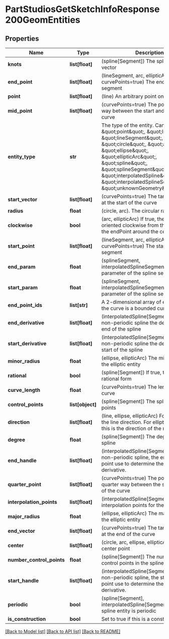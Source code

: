 # PartStudiosGetSketchInfoResponse200GeomEntities

## Properties
Name | Type | Description | Notes
------------ | ------------- | ------------- | -------------
**knots** | **list[float]** | (spline[Segment]) The spline knot vector | [optional] 
**end_point** | **list[float]** | (lineSegment, arc, ellipticArc, curvePoints&#x3D;true) The end point of the segment | [optional] 
**point** | **list[float]** | (line) An arbitrary point on the line | [optional] 
**mid_point** | **list[float]** | (curvePoints&#x3D;true) The point that is half    way between the start and end of the curve | [optional] 
**entity_type** | **str** | The type of the entity. Can be one of:    \&quot;point\&quot;, \&quot;line\&quot;, \&quot;lineSegment\&quot;, \&quot;circle\&quot;, \&quot;arc\&quot;, \&quot;ellipse\&quot;, \&quot;ellipticArc\&quot;, \&quot;spline\&quot;, \&quot;splineSegment\&quot;,    \&quot;interpolatedSpline\&quot;, \&quot;interpolatedSplineSegment\&quot;, \&quot;unknownGeometry\&quot;. | [optional] 
**start_vector** | **list[float]** | (curvePoints&#x3D;true) The tangent vector    at the start of the curve | [optional] 
**radius** | **float** | (circle, arc). The circular radius | [optional] 
**clockwise** | **bool** | (arc, ellipticArc) If true, the segment    is oriented clockwise from the startPoint to the endPoint around the center. | [optional] 
**start_point** | **list[float]** | (lineSegment, arc, ellipticArc, curvePoints&#x3D;true)    The start point of the segment | [optional] 
**end_param** | **float** | (splineSegment, interpolatedSplineSegment)    The end parameter of the spline segment | [optional] 
**start_param** | **float** | (splineSegment, interpolatedSplineSegment)    The start parameter of the spline segment | [optional] 
**end_point_ids** | **list[str]** | A 2-dimensional array of endpoint ids,    if the curve is a bounded curve. | [optional] 
**end_derivative** | **list[float]** | (interpolatedSpline[Segment]) For    a non-periodic spline the derivative at the end of the spline | [optional] 
**start_derivative** | **list[float]** | (interpolatedSpline[Segment]) For    a non-periodic spline the derivative at the start of the spline | [optional] 
**minor_radius** | **float** | (ellipse, ellipticArc) The minor radius    of the elliptic entity | [optional] 
**rational** | **bool** | (spline[Segment]) If true, the spline is    in rational form | [optional] 
**curve_length** | **float** | (curvePoints&#x3D;true) The length of the curve | [optional] 
**control_points** | **list[object]** | (spline[Segment]) The spline control    points | [optional] 
**direction** | **list[float]** | (line, ellipse, ellipticArc)    For line, this is the line direction. For elliptic entities, this is the direction of the major axis. | [optional] 
**degree** | **float** | (spline[Segment]) The degree of the spline | [optional] 
**end_handle** | **list[float]** | (interpolatedSpline[Segment])  For a    non-periodic spline, the end handle point use to determine the end derivative. | [optional] 
**quarter_point** | **list[float]** | (curvePoints&#x3D;true) The point that is one    quarter way between the start and end of the curve | [optional] 
**interpolation_points** | **list[float]** | (interpolatedSpline[Segment])    The interpolation points for the spline | [optional] 
**major_radius** | **float** | (ellipse, ellipticArc) The major radius    of the elliptic entity | [optional] 
**end_vector** | **list[float]** | (curvePoints&#x3D;true) The tangent vector    at the end of the curve | [optional] 
**center** | **list[float]** | (circle, arc, ellipse, ellipticArc) The center    point | [optional] 
**number_control_points** | **float** | (spline[Segment]) The number of    control points in the spline | [optional] 
**start_handle** | **list[float]** | (interpolatedSpline[Segment]) For a    non-periodic spline, the start handle point use to determine the start derivative. | [optional] 
**periodic** | **bool** | (spline[Segment], interpolatedSpline[Segment])    If true, the spline entity is periodic | [optional] 
**is_construction** | **bool** | Set to true if this is a construction    entity | [optional] 

[[Back to Model list]](../README.md#documentation-for-models) [[Back to API list]](../README.md#documentation-for-api-endpoints) [[Back to README]](../README.md)


